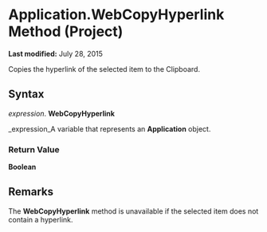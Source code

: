 
# Application.WebCopyHyperlink Method (Project)

 **Last modified:** July 28, 2015

Copies the hyperlink of the selected item to the Clipboard.

## Syntax

 _expression_. **WebCopyHyperlink**

 _expression_A variable that represents an  **Application** object.


### Return Value

 **Boolean**


## Remarks

The  **WebCopyHyperlink** method is unavailable if the selected item does not contain a hyperlink.

